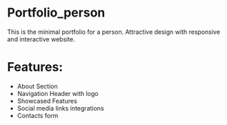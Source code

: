 # Portfolio_person
This is the minimal portfolio for a person.
Attractive design with responsive and interactive website. 

# Features:
* About Section
* Navigation Header with logo
* Showcased Features
* Social media links integrations
* Contacts form
